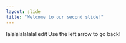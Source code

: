 ```yaml
---
layout: slide
title: "Welcome to our second slide!"
---
```

lalalalalalalal edit
Use the left arrow to go back!
